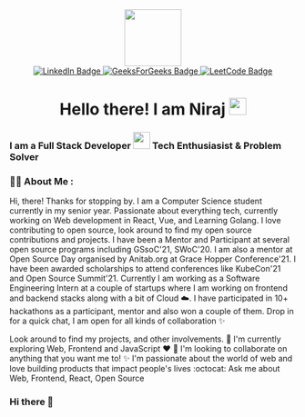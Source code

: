 <div id="header" align="center">
  <img src="https://media.giphy.com/media/lP8xu5t2DLGG045H8F/giphy.gif" width="100"/>
</div>
<div id="badges" align="center">
  <a href="https://www.linkedin.com/in/niraj-wadile/e">
    <img src="https://img.shields.io/badge/LinkedIn-blue?style=for-the-badge&logo=linkedin&logoColor=white" alt="LinkedIn Badge"/>
  </a>
  <a href="https://auth.geeksforgeeks.org/user/elementrix05/practice/">
    <img src="https://img.shields.io/badge/GeeksForGeeks-green?style=for-the-badge&logo=geeksforgeeks&logoColor=white" alt="GeeksForGeeks Badge"/>
  </a>
  <a href="https://leetcode.com/elementrix05/">
    <img src="https://img.shields.io/badge/LeetCode-yellow?style=for-the-badge&logo=leetcode&logoColor=white" alt="LeetCode Badge"/>
  </a>
</div>
<h1 align="center">
  Hello there! I am Niraj 
  <img src="https://media.giphy.com/media/hvRJCLFzcasrR4ia7z/giphy.gif" width="30px"/>
</h1>

### I am a Full Stack Developer <img src="https://media.giphy.com/media/WUlplcMpOCEmTGBtBW/giphy.gif" width="30"> Tech Enthusiasist & Problem Solver 


### :man_technologist: About Me :

Hi, there! Thanks for stopping by. I am a Computer Science student currently in my senior year. Passionate about everything tech, currently working on Web development in React, Vue, and Learning Golang. I love contributing to open source, look around to find my open source contributions and projects. I have been a Mentor and Participant at several open source programs including GSsoC'21, SWoC'20. I am also a mentor at Open Source Day organised by Anitab.org at Grace Hopper Conference'21. I have been awarded scholarships to attend conferences like KubeCon'21 and Open Source Summit'21. Currently I am working as a Software Engineering Intern at a couple of startups where I am working on frontend and backend stacks along with a bit of Cloud ☁️. I have participated in 10+ hackathons as a participant, mentor and also won a couple of them. Drop in for a quick chat, I am open for all kinds of collaboration ✨

Look around to find my projects, and other involvements.
🔭 I'm currently exploring Web, Frontend and JavaScript ❤
🌱 I'm looking to collaborate on anything that you want me to!
✨ I'm passionate about the world of web and love building products that impact people's lives
:octocat: Ask me about Web, Frontend, React, Open Source

### Hi there 👋

<!--
**elementrix05/elementrix05** is a ✨ _special_ ✨ repository because its `README.md` (this file) appears on your GitHub profile.

Here are some ideas to get you started:

- 🔭 I’m currently working on ...
- 🌱 I’m currently learning ...
- 👯 I’m looking to collaborate on ...
- 🤔 I’m looking for help with ...
- 💬 Ask me about ...
- 📫 How to reach me: ...
- 😄 Pronouns: ...
- ⚡ Fun fact: ...
-->
